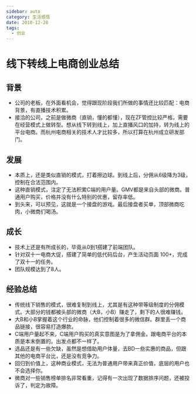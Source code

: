 ```yaml
---
sidebar: auto
category: 生活感悟
date: 2018-12-28
tags:
  - 创业
---
```


# 线下转线上电商创业总结

## 背景
* 公司的老板，在外面看机会，觉得跟现阶段我们所做的事情还比较匹配：电商背景，有直播技术积累。
* 接洽的公司，之前是做微商（直销，懂的都懂），现在ZF管控比较严格，需要在经营模式上做转型。想从线下转到线上，加上直播风口的加持，转为线上的平台电商。而杭州电商相关的技术人才比较多，所以打算在杭州成立研发部门。

## 发展
* 本质上，还是类似直销的模式，打着擦边球。到线上后，分佣从6级降为3级，控制在合法范围内。
* 这种直销模式，注定了无法积累C端的用户量。GMV都是来自头部的微商。普通用户购买，价格并没有什么特别的优惠，留存率低。
* 到头来，可以预见，这就是一个接盘的游戏。最后接盘者买单，顶部微商吃肉，小微商们喝汤。

## 成长
* 技术上还是有所成长的，毕竟从0到1搭建了前端团队。
* 针对双十一电商大促，搭建了简单的低代码后台，产生活动页面 100+，完成了双十一的任务。
* 团队规模达到了8人。

## 经验总结
* 传统线下销售的模式，很难复制到线上，尤其是有这种带等级制度的分佣模式。大部分的钱都被头部的微商（大B，小B）赚走了，剩下的人很难赚钱。
* 大B和小B掌握着这个行业的命脉，他们控制着很多的微信群。群里丢一个商品链接，很容易打造爆款。
* C端用户量起不来，C端用户购买的真实意图是为了拿佣金。跟电商平台的本质是本末倒置的。出发点都不一样了。
* 选品还是有一些欠缺，虽然是想借助用户体量，去BD一些实惠的商品，但跟其他的电商平台比，还是没有竞争力。
* 回归到价值上，这种商业模式，无法为普通用户带来真正价值，底层的用户也不会选择你。
* 微商对一些销售榜单排名非常看重，记得有一次出现了数据排序问题，还被投诉了，判定为故障。